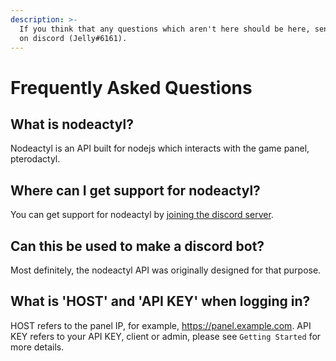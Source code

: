 ```yaml
---
description: >-
  If you think that any questions which aren't here should be here, send me a DM
  on discord (Jelly#6161).
---
```


# Frequently Asked Questions

## What is nodeactyl?

Nodeactyl is an API built for nodejs which interacts with the game panel, pterodactyl.

## Where can I get support for nodeactyl?

You can get support for nodeactyl by [joining the discord server](https://discord.gg/HvQ4JTqCvs).

## Can this be used to make a discord bot?

Most definitely, the nodeactyl API was originally designed for that purpose.

## What is 'HOST' and 'API KEY' when logging in?

HOST refers to the panel IP, for example, https://panel.example.com. API KEY refers to your API KEY, client or admin, please see `Getting Started` for more details.

